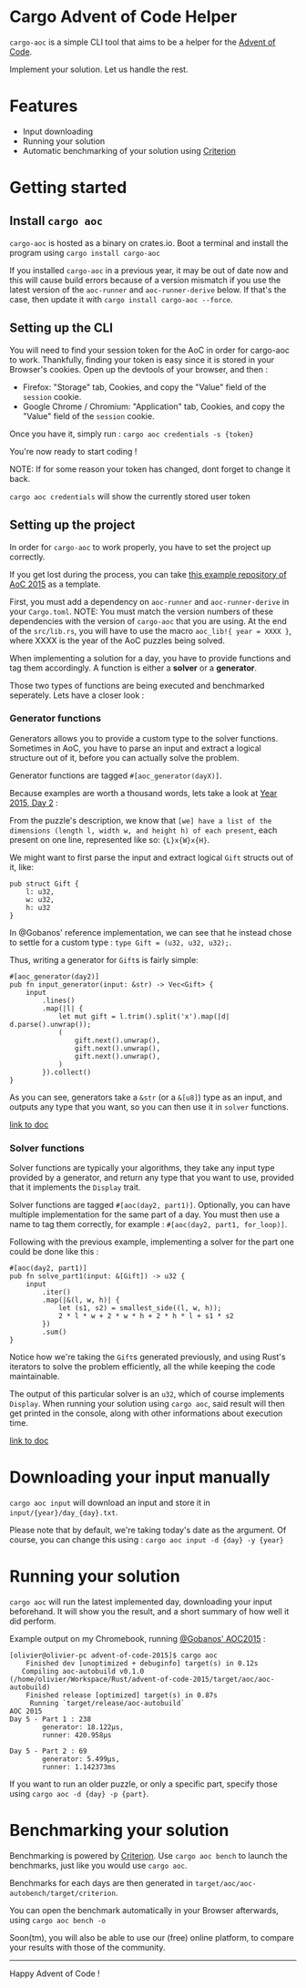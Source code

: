 # Cargo Advent of Code Helper

`cargo-aoc` is a simple CLI tool that aims to be a helper for the [Advent of Code](https://adventofcode.com). 

Implement your solution. Let us handle the rest.

# Features
* Input downloading 
* Running your solution 
* Automatic benchmarking of your solution using [Criterion](https://github.com/japaric/criterion.rs)

# Getting started

## Install `cargo aoc`

`cargo-aoc` is hosted as a binary on crates.io.
Boot a terminal and install the program using `cargo install cargo-aoc`

If you installed `cargo-aoc` in a previous year, it may be out of date now and this 
will cause build errors because of a version mismatch if you use the latest version of the `aoc-runner` and `aoc-runner-derive` below. If that's the case, then update it with `cargo install cargo-aoc --force`.

## Setting up the CLI

You will need to find your session token for the AoC in order for cargo-aoc to work. Thankfully, finding your token is easy since it is stored in your Browser's cookies. Open up the devtools of your browser, and then :

* Firefox: "Storage" tab, Cookies, and copy the "Value" field of the `session` cookie.
* Google Chrome / Chromium: "Application" tab, Cookies, and copy the "Value" field of the `session` cookie.

Once you have it, simply run : `cargo aoc credentials -s {token}`

You're now ready to start coding ! 

NOTE: If for some reason your token has changed, dont forget to change it back. 

`cargo aoc credentials` will show the currently stored user token

## Setting up the project

In order for `cargo-aoc` to work properly, you have to set the project up correctly. 

If you get lost during the process, you can take [this example repository of AoC 2015](https://github.com/gobanos/advent-of-code-2015) as a template.

First, you must add a dependency on `aoc-runner` and `aoc-runner-derive` in your `Cargo.toml`. NOTE: You must match the version numbers of these dependencies with the version of `cargo-aoc` that you are using.
At the end of the `src/lib.rs`, you will have to use the macro `aoc_lib!{ year = XXXX }`, where XXXX is the
year of the AoC puzzles being solved.

When implementing a solution for a day, you have to provide functions and tag them accordingly.
A function is either a **solver** or a **generator**. 

Those two types of functions are being executed and benchmarked seperately. Lets have a closer look : 

### Generator functions

Generators allows you to provide a custom type to the solver functions. Sometimes in AoC, you have to parse 
an input and extract a logical structure out of it, before you can actually solve the problem. 

Generator functions are tagged `#[aoc_generator(dayX)]`.

Because examples are worth a thousand words, lets take a look at [Year 2015, Day 2](https://adventofcode.com/2015/day/2) : 

From the puzzle's description, we know that `[we] have a list of the dimensions (length l, width w, and height h) of each present`, each present on one line, represented like so: `{L}x{W}x{H}`.

We might want to first parse the input and extract logical `Gift` structs out of it, like: 

```
pub struct Gift {
    l: u32,
    w: u32,
    h: u32
}
``` 

In @Gobanos' reference implementation, we can see that he instead chose to settle for a custom type :
`type Gift = (u32, u32, u32);`.

Thus, writing a generator for `Gift`s is fairly simple: 

```
#[aoc_generator(day2)]
pub fn input_generator(input: &str) -> Vec<Gift> {
    input
        .lines()
        .map(|l| {
            let mut gift = l.trim().split('x').map(|d| d.parse().unwrap());
            (
                gift.next().unwrap(),
                gift.next().unwrap(),
                gift.next().unwrap(),
            )
        }).collect()
}
``` 

As you can see, generators take a `&str` (or a `&[u8]`) type as an input, and outputs any type that you want, so you can then use it in `solver` functions.

[link to doc](https://docs.rs/aoc-runner-derive/latest/aoc_runner_derive/attr.aoc_generator.html)

### Solver functions 

Solver functions are typically your algorithms, they take any input type provided by a generator, and return any type that you want to use, provided that it implements the `Display` trait.

Solver functions are tagged `#[aoc(day2, part1)]`. 
Optionally, you can have multiple implementation for the same part of a day. You must then use a name to tag them correctly, for example : `#[aoc(day2, part1, for_loop)]`. 

Following with the previous example, implementing a solver for the part one could be done like this :

```
#[aoc(day2, part1)]
pub fn solve_part1(input: &[Gift]) -> u32 {
    input
        .iter()
        .map(|&(l, w, h)| {
            let (s1, s2) = smallest_side((l, w, h));
            2 * l * w + 2 * w * h + 2 * h * l + s1 * s2
        })
        .sum()
}
``` 

Notice how we're taking the `Gift`s generated previously, and using Rust's iterators to solve the problem efficiently, all the while keeping the code maintainable. 

The output of this particular solver is an `u32`, which of course implements `Display`.
When running your solution using `cargo aoc`, said result will then get printed in the console, along with other informations about execution time.

[link to doc](https://docs.rs/aoc-runner-derive/latest/aoc_runner_derive/attr.aoc.html)

# Downloading your input manually

`cargo aoc input` will download an input and store it in `input/{year}/day_{day}.txt`. 

Please note that by default, we're taking today's date as the argument. Of course, you can change this using : `cargo aoc input -d {day} -y {year}`

# Running your solution

`cargo aoc` will run the latest implemented day, downloading your input beforehand. It will show you the result, and a short summary of how well it did perform.

Example output on my Chromebook, running [@Gobanos' AOC2015](https://github.com/gobanos/advent-of-code-2015) : 
```
[olivier@olivier-pc advent-of-code-2015]$ cargo aoc
    Finished dev [unoptimized + debuginfo] target(s) in 0.12s
   Compiling aoc-autobuild v0.1.0 (/home/olivier/Workspace/Rust/advent-of-code-2015/target/aoc/aoc-autobuild)
    Finished release [optimized] target(s) in 0.87s
     Running `target/release/aoc-autobuild`
AOC 2015
Day 5 - Part 1 : 238
        generator: 18.122µs,
        runner: 420.958µs

Day 5 - Part 2 : 69
        generator: 5.499µs,
        runner: 1.142373ms
```

If you want to run an older puzzle, or only a specific part, specify those using `cargo aoc -d {day} -p {part}`.

# Benchmarking your solution

Benchmarking is powered by [Criterion](https://github.com/japaric/criterion.rs). Use `cargo aoc bench` to launch the benchmarks, just like you would use `cargo aoc`.

Benchmarks for each days are then generated in `target/aoc/aoc-autobench/target/criterion`.

You can open the benchmark automatically in your Browser afterwards, using `cargo aoc bench -o` 

Soon(tm), you will also be able to use our (free) online platform, to compare your results with those of the community.

------

Happy Advent of Code !   
